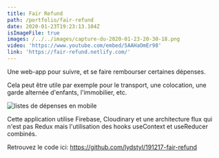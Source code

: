 ```yaml
---
title: Fair Refund
path: /portfolio/fair-refund
date: 2020-01-23T19:23:13.104Z
isImageFile: true
images: /../../images/capture-du-2020-01-23-20-30-18.png
video: 'https://www.youtube.com/embed/5AAHaOmEr98'
link: 'https://fair-refund.netlify.com/'
---
```

Une web-app pour suivre, et se faire rembourser certaines dépenses. 

Cela peut être utile par exemple pour le transport, une colocation, une garde alternée d'enfants, l'immobilier, etc.

![listes de dépenses en mobile](/../../images/capture-du-2020-01-23-20-31-29.png "listes de dépenses en mobile")

Cette application utilise Firebase, Cloudinary et une architecture flux qui n'est pas Redux mais l'utilisation des hooks useContext et useReducer combinés.

Retrouvez le code ici: <https://github.com/lydstyl/191217-fair-refund>
